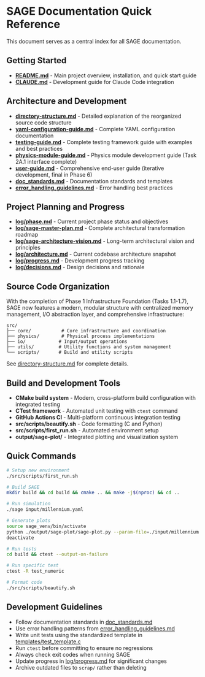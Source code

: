 # SAGE Documentation Quick Reference

This document serves as a central index for all SAGE documentation.

## Getting Started

- **[README.md](../README.md)** - Main project overview, installation, and quick start guide
- **[CLAUDE.md](../CLAUDE.md)** - Development guide for Claude Code integration

## Architecture and Development

- **[directory-structure.md](directory-structure.md)** - Detailed explanation of the reorganized source code structure
- **[yaml-configuration-guide.md](yaml-configuration-guide.md)** - Complete YAML configuration documentation
- **[testing-guide.md](testing-guide.md)** - Complete testing framework guide with examples and best practices
- **[physics-module-guide.md](physics-module-guide.md)** - Physics module development guide (Task 2A.1 interface complete)
- **[user-guide.md](user-guide.md)** - Comprehensive end-user guide (iterative development, final in Phase 6)
- **[doc_standards.md](doc_standards.md)** - Documentation standards and templates
- **[error_handling_guidelines.md](error_handling_guidelines.md)** - Error handling best practices

## Project Planning and Progress

- **[log/phase.md](../log/phase.md)** - Current project phase status and objectives
- **[log/sage-master-plan.md](../log/sage-master-plan.md)** - Complete architectural transformation roadmap
- **[log/sage-architecture-vision.md](../log/sage-architecture-vision.md)** - Long-term architectural vision and principles
- **[log/architecture.md](../log/architecture.md)** - Current codebase architecture snapshot
- **[log/progress.md](../log/progress.md)** - Development progress tracking
- **[log/decisions.md](../log/decisions.md)** - Design decisions and rationale

## Source Code Organization

With the completion of Phase 1 Infrastructure Foundation (Tasks 1.1-1.7), SAGE now features a modern, modular structure with centralized memory management, I/O abstraction layer, and comprehensive infrastructure:

```
src/
├── core/           # Core infrastructure and coordination
├── physics/        # Physical process implementations
├── io/            # Input/output operations
├── utils/         # Utility functions and system management
└── scripts/       # Build and utility scripts
```

See [directory-structure.md](directory-structure.md) for complete details.

## Build and Development Tools

- **CMake build system** - Modern, cross-platform build configuration with integrated testing
- **CTest framework** - Automated unit testing with `ctest` command
- **GitHub Actions CI** - Multi-platform continuous integration testing
- **src/scripts/beautify.sh** - Code formatting (C and Python)
- **src/scripts/first_run.sh** - Automated environment setup
- **output/sage-plot/** - Integrated plotting and visualization system

## Quick Commands

```bash
# Setup new environment
./src/scripts/first_run.sh

# Build SAGE
mkdir build && cd build && cmake .. && make -j$(nproc) && cd ..

# Run simulation
./sage input/millennium.yaml

# Generate plots
source sage_venv/bin/activate
python ./output/sage-plot/sage-plot.py --param-file=./input/millennium.yaml
deactivate

# Run tests
cd build && ctest --output-on-failure

# Run specific test
ctest -R test_numeric

# Format code
./src/scripts/beautify.sh
```

## Development Guidelines

- Follow documentation standards in [doc_standards.md](doc_standards.md)
- Use error handling patterns from [error_handling_guidelines.md](error_handling_guidelines.md)
- Write unit tests using the standardized template in [templates/test_template.c](templates/test_template.c)
- Run `ctest` before committing to ensure no regressions
- Always check exit codes when running SAGE
- Update progress in [log/progress.md](../log/progress.md) for significant changes
- Archive outdated files to `scrap/` rather than deleting